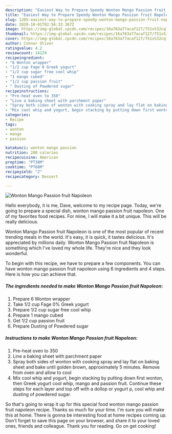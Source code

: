```yaml
---
description: "Easiest Way to Prepare Speedy Wonton Mango Passion fruit Napoleon"
title: "Easiest Way to Prepare Speedy Wonton Mango Passion fruit Napoleon"
slug: 1205-easiest-way-to-prepare-speedy-wonton-mango-passion-fruit-napoleon
date: 2020-10-01T02:56:33.367Z
image: https://img-global.cpcdn.com/recipes/16a763a77acaf127/751x532cq70/wonton-mango-passion-fruit-napoleon-recipe-main-photo.jpg
thumbnail: https://img-global.cpcdn.com/recipes/16a763a77acaf127/751x532cq70/wonton-mango-passion-fruit-napoleon-recipe-main-photo.jpg
cover: https://img-global.cpcdn.com/recipes/16a763a77acaf127/751x532cq70/wonton-mango-passion-fruit-napoleon-recipe-main-photo.jpg
author: Connor Oliver
ratingvalue: 4.2
reviewcount: 14129
recipeingredient:
- "6 Wonton wrapper"
- "1/2 cup Fage 0 Greek yogurt"
- "1/2 cup sugar free cool whip"
- "1 mango cubed"
- "1/2 cup passion fruit"
- " Dusting of Powdered sugar"
recipeinstructions:
- "Pre-heat oven to 350"
- "Line a baking sheet with parchment paper"
- "Spray both sides of wonton with cooking spray and lay flat on baking sheet and bake until golden brown, approximately 5 minutes. Remove from oven and allow to cool"
- "Mix cool whip and yogurt, begin stacking by putting down first wonton, then Greek yogurt cool whip, mango and passion fruit. Continue these steps for each layer and top off with a dollop or yogurt p, cool whip and dusting of powdered sugar."
categories:
- Recipe
tags:
- wonton
- mango
- passion

katakunci: wonton mango passion 
nutrition: 200 calories
recipecuisine: American
preptime: "PT38M"
cooktime: "PT60M"
recipeyield: "2"
recipecategory: Dessert

---
```



![Wonton Mango Passion fruit Napoleon](https://img-global.cpcdn.com/recipes/16a763a77acaf127/751x532cq70/wonton-mango-passion-fruit-napoleon-recipe-main-photo.jpg)

Hello everybody, it is me, Dave, welcome to my recipe page. Today, we're going to prepare a special dish, wonton mango passion fruit napoleon. One of my favorites food recipes. For mine, I will make it a bit unique. This will be really delicious.



Wonton Mango Passion fruit Napoleon is one of the most popular of recent trending meals in the world. It's easy, it is quick, it tastes delicious. It's appreciated by millions daily. Wonton Mango Passion fruit Napoleon is something which I've loved my whole life. They're nice and they look wonderful.


To begin with this recipe, we have to prepare a few components. You can have wonton mango passion fruit napoleon using 6 ingredients and 4 steps. Here is how you can achieve that.

<!--inarticleads1-->

##### The ingredients needed to make Wonton Mango Passion fruit Napoleon:

1. Prepare 6 Wonton wrapper
1. Take 1/2 cup Fage 0% Greek yogurt
1. Prepare 1/2 cup sugar free cool whip
1. Prepare 1 mango cubed
1. Get 1/2 cup passion fruit
1. Prepare  Dusting of Powdered sugar




<!--inarticleads2-->

##### Instructions to make Wonton Mango Passion fruit Napoleon:

1. Pre-heat oven to 350
1. Line a baking sheet with parchment paper
1. Spray both sides of wonton with cooking spray and lay flat on baking sheet and bake until golden brown, approximately 5 minutes. Remove from oven and allow to cool
1. Mix cool whip and yogurt, begin stacking by putting down first wonton, then Greek yogurt cool whip, mango and passion fruit. Continue these steps for each layer and top off with a dollop or yogurt p, cool whip and dusting of powdered sugar.




So that's going to wrap it up for this special food wonton mango passion fruit napoleon recipe. Thanks so much for your time. I'm sure you will make this at home. There is gonna be interesting food at home recipes coming up. Don't forget to save this page on your browser, and share it to your loved ones, friends and colleague. Thank you for reading. Go on get cooking!
